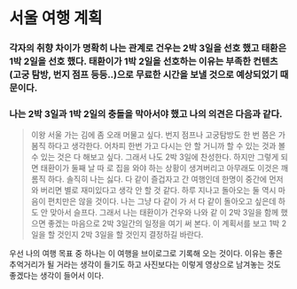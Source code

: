 # 서울 여행 계획
### 각자의 취향 차이가 명확히 나는 관계로 건우는 2박 3일을 선호 했고 태환은 1박 2일을 선호 했다. 태환이가 1박 2일을 선호하는 이유는 부족한 컨텐츠(고궁 탐방, 번지 점프 등등..)으로 무료한 시간을 보낼 것으로 예상되었기 때문이다.  

### 나는 2박 3일과 1박 2일의 충돌을 막아서야 했고 나의 의견은 다음과 같다.

>  이왕 서울 가는 김에 좀 오래 머물고 싶다. 번지 점프나 고궁탐방도 한 번 쯤은 가 봄직    하다고 생각한다. 어차피 한번 가고 다시는 안 할 거니까 할 수 있는 것과 볼 수 있는 것은   다 해보고 싶다. 그래서 나도 2박 3일에 찬성한다. 하지만 그렇게 되면 태환이가 둘째 날 따   로 집을 와야 하는 상황이 생겨버리고 아무래도 이것은 깨롬직 하다. 솔직히 나는 싫다. 다   같이   즐겁자고 간 여행인데 한명이 중간에 먼저 와 버리면 별로 재미있다고 생각 안 할 것   같다.   하루 지나고 돌아오는 둘 역시 마음이 편치만은 않을 것이다. 나는 그냥 다 같이 가   서 다 같이 돌아오고 싶은데 하도 안 맞아서 슬프다. 그래서 나는 태환이가 건우와 나와 같   이 2박 3일을 함께 했으면 좋겠는 마음으로 2박 3일간의 일정을 여기 써 본다. 이 계획서를   보고 1박 2일을 할 것인지 2박 3일을 할 것인지 결정하길 바란다. 

우선 나의 여행 목표 중 하나는 이 여행을 브이로그로 기록해 오는 것이다. 
이유는 좋은 추억거리가 될 거라는 생각이 들기도 하고 사진보다는 이렇게 영상으로 남겨놓는 것도 좋겠다는 생각이 들어서 이다. 

